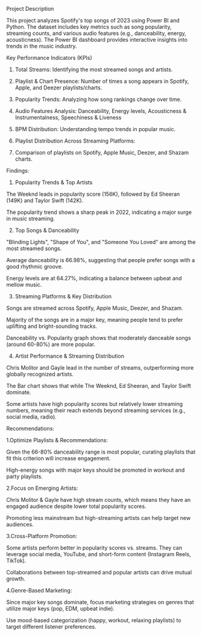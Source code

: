 Project Description

This project analyzes Spotify's top songs of 2023 using Power BI and Python. The dataset includes key metrics such as song popularity, streaming counts, and various audio features (e.g., danceability, energy, acousticness). The Power BI dashboard provides interactive insights into trends in the music industry.

 Key Performance Indicators (KPIs)

1. Total Streams: Identifying the most streamed songs and artists.

2. Playlist & Chart Presence: Number of times a song appears in Spotify, Apple, and Deezer playlists/charts.

3. Popularity Trends: Analyzing how song rankings change over time.

4. Audio Features Analysis: Danceability, Energy levels, Acousticness & Instrumentalness, Speechiness & Liveness
  
5. BPM Distribution: Understanding tempo trends in popular music.

6. Playlist Distribution Across Streaming Platforms:

7. Comparison of playlists on Spotify, Apple Music, Deezer, and Shazam charts.


Findings:

1. Popularity Trends & Top Artists     

The Weeknd leads in popularity score (156K), followed by Ed Sheeran (149K) and Taylor Swift (142K).

The popularity trend shows a sharp peak in 2022, indicating a major surge in music streaming.


2. Top Songs & Danceability

"Blinding Lights", "Shape of You", and "Someone You Loved" are among the most streamed songs.

Average danceability is 66.98%, suggesting that people prefer songs with a good rhythmic groove.

Energy levels are at 64.27%, indicating a balance between upbeat and mellow music.


3. Streaming Platforms & Key Distribution

Songs are streamed across Spotify, Apple Music, Deezer, and Shazam.

Majority of the songs are in a major key, meaning people tend to prefer uplifting and bright-sounding tracks.

Danceability vs. Popularity graph shows that moderately danceable songs (around 60-80%) are more popular.


4. Artist Performance & Streaming Distribution

Chris Molitor and Gayle lead in the number of streams, outperforming more globally recognized artists.

The Bar chart shows that while The Weeknd, Ed Sheeran, and Taylor Swift dominate.

Some artists have high popularity scores but relatively lower streaming numbers, meaning their reach extends beyond streaming services (e.g., social media, radio).


Recommendations:



1.Optimize Playlists & Recommendations:

Given the 66-80% danceability range is most popular, curating playlists that fit this criterion will increase engagement.

High-energy songs with major keys should be promoted in workout and party playlists.


2.Focus on Emerging Artists:

Chris Molitor & Gayle have high stream counts, which means they have an engaged audience despite lower total popularity scores.

Promoting less mainstream but high-streaming artists can help target new audiences.


3.Cross-Platform Promotion:

Some artists perform better in popularity scores vs. streams. They can leverage social media, YouTube, and short-form content (Instagram Reels, TikTok).

Collaborations between top-streamed and popular artists can drive mutual growth.


4.Genre-Based Marketing:

Since major key songs dominate, focus marketing strategies on genres that utilize major keys (pop, EDM, upbeat indie).

Use mood-based categorization (happy, workout, relaxing playlists) to target different listener preferences.
